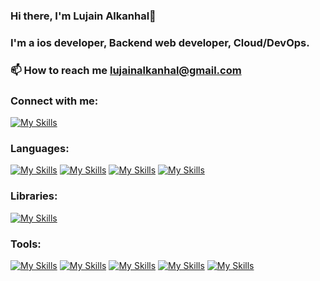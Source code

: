 ### Hi there, I'm Lujain Alkanhal👋
### I'm a ios developer, Backend web developer, Cloud/DevOps.

###  📫 How to reach me lujainalkanhal@gmail.com

### Connect with me:
[![My Skills](https://skillicons.dev/icons?i=linkedin)](https://www.linkedin.com/in/lujainibraheem/)

### Languages:
[![My Skills](https://skillicons.dev/icons?i=swift)](https://developer.apple.com/swift/) [![My Skills](https://skillicons.dev/icons?i=java)](https://dev.java) [![My Skills](https://skillicons.dev/icons?i=mysql)](https://www.mysql.com) [![My Skills](https://skillicons.dev/icons?i=python)](https://www.python.org) 

### Libraries:
[![My Skills](https://skillicons.dev/icons?i=spring)](https://spring.io)

### Tools:
[![My Skills](https://skillicons.dev/icons?i=idea)](https://www.jetbrains.com/idea/) [![My Skills](https://skillicons.dev/icons?i=firebase)](https://firebase.google.com) [![My Skills](https://skillicons.dev/icons?i=vscode)](https://code.visualstudio.com/) [![My Skills](https://skillicons.dev/icons?i=postman)](https://www.postman.com) [![My Skills](https://skillicons.dev/icons?i=figma)]()









<!--
**lujain2000-c/Lujain2000-c** is a ✨ _special_ ✨ repository because its `README.md` (this file) appears on your GitHub profile.

Here are some ideas to get you started:

- 🔭 I’m currently working on ...
- 🌱 I’m currently learning ...
- 👯 I’m looking to collaborate on ...
- 🤔 I’m looking for help with ...
- 💬 Ask me about ...
- 📫 How to reach me: ...
- 😄 Pronouns: ...
- ⚡ Fun fact: ...
-->
